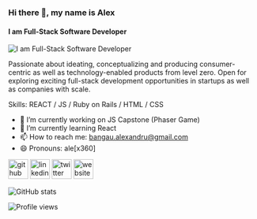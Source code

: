 ### Hi there 👋, my name is Alex
#### I am Full-Stack Software Developer
![I am Full-Stack Software Developer](https://arturssmirnovs.github.io/github-profile-readme-generator/images/banner.png)

Passionate about ideating, conceptualizing and producing consumer-centric as well as technology-enabled products from level zero. Open for exploring exciting full-stack development opportunities in startups as well as companies with scale.

Skills: REACT / JS / Ruby on Rails / HTML / CSS

- 🔭 I’m currently working on JS Capstone (Phaser Game) 
- 🌱 I’m currently learning React 
- 📫 How to reach me: bangau.alexandru@gmail.com 
- 😄 Pronouns: ale[x360] 


[<img src='https://cdn.jsdelivr.net/npm/simple-icons@3.0.1/icons/github.svg' alt='github' height='40'>](https://github.com/rammazzoti2000)  [<img src='https://cdn.jsdelivr.net/npm/simple-icons@3.0.1/icons/linkedin.svg' alt='linkedin' height='40'>](https://www.linkedin.com/in/alexandru-bangau/)  [<img src='https://cdn.jsdelivr.net/npm/simple-icons@3.0.1/icons/twitter.svg' alt='twitter' height='40'>](https://twitter.com/alex_maxinova)  [<img src='https://cdn.jsdelivr.net/npm/simple-icons@3.0.1/icons/icloud.svg' alt='website' height='40'>](https://www.alex-portfolio.org/)  

![GitHub stats](https://github-readme-stats.vercel.app/api?username=rammazzoti2000&show_icons=true)  

![Profile views](https://gpvc.arturio.dev/rammazzoti2000)  
